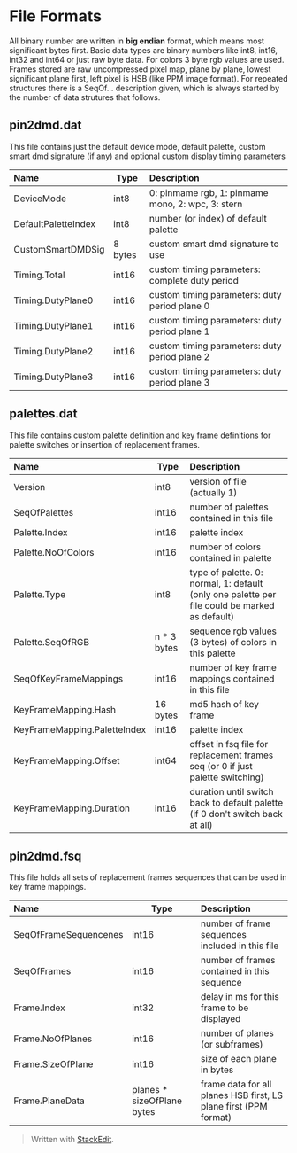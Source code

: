 # File Formats
All binary number are written in **big endian** format, which means most significant bytes first. Basic data types are binary numbers like int8, int16, int32 and int64 or just raw byte data.
For colors 3 byte rgb values are used. Frames stored are raw uncompressed pixel map, plane by plane, lowest significant plane first, left pixel is HSB (like PPM image format).
For repeated structures there is a SeqOf... description given, which is always started by the number of data strutures that follows.

## pin2dmd.dat

This file contains just the default device mode, default palette, custom smart dmd signature (if any) and optional custom display timing parameters

Name | Type | Description
 :----- | --- | :-----------
 DeviceMode | int8 | 0: pinmame rgb, 1: pinmame mono, 2: wpc, 3: stern
 DefaultPaletteIndex | int8 | number (or index) of default palette
 CustomSmartDMDSig | 8 bytes | custom smart dmd signature to use
 Timing.Total | int16  |custom timing parameters: complete duty period
 Timing.DutyPlane0 | int16  |custom timing parameters: duty period plane 0
 Timing.DutyPlane1 | int16  |custom timing parameters: duty period plane 1
 Timing.DutyPlane2 | int16  |custom timing parameters: duty period plane 2
 Timing.DutyPlane3 | int16  |custom timing parameters: duty period plane 3
 

## palettes.dat
This file contains custom palette definition and key frame definitions for palette switches or insertion of replacement frames.

Name | Type | Description
 :----- | --- | :-----------
Version | int8 | version of file (actually 1)
SeqOfPalettes | int16 | number of palettes contained in this file
Palette.Index | int16 | palette index
Palette.NoOfColors | int16 | number of colors contained in palette
Palette.Type | int8 | type of palette. 0: normal, 1: default (only one palette per file could be marked as default)
Palette.SeqOfRGB | n * 3 bytes | sequence rgb values (3 bytes) of colors in this palette
SeqOfKeyFrameMappings |  int16 | number of key frame mappings contained in this file
KeyFrameMapping.Hash | 16 bytes | md5 hash of key frame
KeyFrameMapping.PaletteIndex | int16 | palette index
KeyFrameMapping.Offset | int64 | offset in fsq file for replacement frames seq (or 0 if just palette switching)
KeyFrameMapping.Duration | int16 | duration until switch back to default palette (if 0 don't switch back at all)

## pin2dmd.fsq
This file holds all sets of replacement frames sequences that can be used in key frame mappings.

Name | Type | Description
 :----- | --- | :-----------
SeqOfFrameSequencenes | int16 | number of frame sequences included in this file
SeqOfFrames | int16 | number of frames contained in this sequence
Frame.Index | int32 | delay in ms for this frame to be displayed
Frame.NoOfPlanes | int16 | number of planes (or subframes)
Frame.SizeOfPlane | int16 | size of each plane in bytes
Frame.PlaneData | planes * sizeOfPlane bytes | frame data for all planes HSB first, LS plane first (PPM format)



> Written with [StackEdit](https://stackedit.io/).